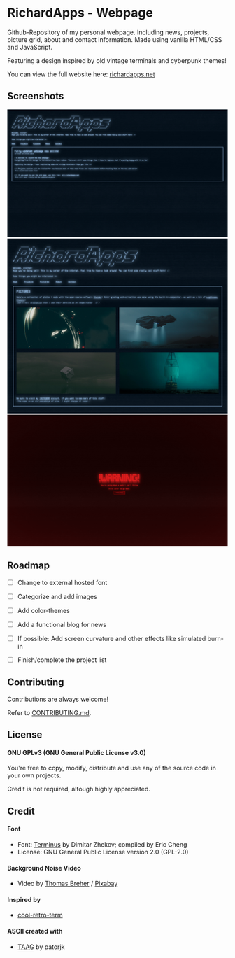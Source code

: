 
# RichardApps - Webpage
Github-Repository of my personal webpage. Including news, projects, picture grid, about and contact information.
Made using vanilla HTML/CSS and JavaScript.

Featuring a design inspired by old vintage terminals and cyberpunk themes!

You can view the full website here:
[richardapps.net](https://richardapps.net)

## Screenshots

![App Screenshot](/assets/preview.png)
![App Screenshot](/assets/preview_2.png)
![App Screenshot](/assets/preview_3.png)

## Roadmap

- [ ] Change to external hosted font

- [ ] Categorize and add images

- [ ] Add color-themes

- [ ] Add a functional blog for news

- [ ] If possible: Add screen curvature and other effects like simulated burn-in

- [ ] Finish/complete the project list

## Contributing

Contributions are always welcome!

Refer to [CONTRIBUTING.md](CONTRIBUTING.md).

## License
#### GNU GPLv3 (GNU General Public License v3.0)

You're free to copy, modify, distribute and use any of the source code in your own projects.

Credit is not required, altough highly appreciated.

## Credit

#### Font
- Font: [Terminus](https://github.com/chrissimpkins/codeface/tree/master/fonts/terminus) by Dimitar Zhekov; compiled by Eric Cheng
- License: GNU General Public License version 2.0 (GPL-2.0)

#### Background Noise Video
- Video by [Thomas Breher](https://pixabay.com/de/users/tbit-715211/?utm_source=link-attribution&utm_medium=referral&utm_campaign=video&utm_content=1285) / [Pixabay](https://pixabay.com/de/videos/fernseher-st%C3%B6rung-bildrauschen-1285/)

#### Inspired by
- [cool-retro-term](https://github.com/Swordfish90/cool-retro-term)

#### ASCII created with
- [TAAG](https://patorjk.com/software/taag) by patorjk
